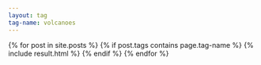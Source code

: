 ```yaml
---
layout: tag
tag-name: volcanoes
---
```

{% for post in site.posts %}
{% if post.tags contains page.tag-name %}
{% include result.html %}
{% endif %}
{% endfor %}

